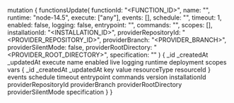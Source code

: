 mutation {
    functionsUpdate(
        functionId: "<FUNCTION_ID>",
        name: "<NAME>",
        runtime: "node-14.5",
        execute: ["any"],
        events: [],
        schedule: "",
        timeout: 1,
        enabled: false,
        logging: false,
        entrypoint: "<ENTRYPOINT>",
        commands: "<COMMANDS>",
        scopes: [],
        installationId: "<INSTALLATION_ID>",
        providerRepositoryId: "<PROVIDER_REPOSITORY_ID>",
        providerBranch: "<PROVIDER_BRANCH>",
        providerSilentMode: false,
        providerRootDirectory: "<PROVIDER_ROOT_DIRECTORY>",
        specification: ""
    ) {
        _id
        _createdAt
        _updatedAt
        execute
        name
        enabled
        live
        logging
        runtime
        deployment
        scopes
        vars {
            _id
            _createdAt
            _updatedAt
            key
            value
            resourceType
            resourceId
        }
        events
        schedule
        timeout
        entrypoint
        commands
        version
        installationId
        providerRepositoryId
        providerBranch
        providerRootDirectory
        providerSilentMode
        specification
    }
}
